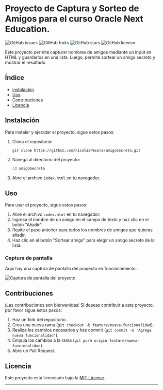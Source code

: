 # Proyecto de Captura y Sorteo de Amigos para el curso Oracle Next Education.

![GitHub issues](https://img.shields.io/github/issues/nicolasPecora/amigoSecreto)
![GitHub forks](https://img.shields.io/github/forks/nicolasPecora/amigoSecreto)
![GitHub stars](https://img.shields.io/github/stars/nicolasPecora/amigoSecreto)
![GitHub license](https://img.shields.io/github/license/nicolasPecora/amigoSecreto)

Este proyecto permite capturar nombres de amigos mediante un input en HTML y guardarlos en una lista. Luego, permite sortear un amigo secreto y mostrar el resultado.

## Índice

- [Instalación](#instalación)
- [Uso](#uso)
- [Contribuciones](#contribuciones)
- [Licencia](#licencia)

## Instalación

Para instalar y ejecutar el proyecto, sigue estos pasos:

1. Clona el repositorio:

    ```bash
    git clone https://github.com/nicolasPecora/amigoSecreto.git
    ```

2. Navega al directorio del proyecto:

    ```bash
    cd amigoSecreto
    ```

3. Abre el archivo `index.html` en tu navegador.

## Uso

Para usar el proyecto, sigue estos pasos:

1. Abre el archivo `index.html` en tu navegador.
2. Ingresa el nombre de un amigo en el campo de texto y haz clic en el botón "Añadir".
3. Repite el paso anterior para todos los nombres de amigos que quieras añadir.
4. Haz clic en el botón "Sortear amigo" para elegir un amigo secreto de la lista.

### Captura de pantalla

Aquí hay una captura de pantalla del proyecto en funcionamiento:

![Captura de pantalla del proyecto](ruta/a/la/captura.png)

## Contribuciones

¡Las contribuciones son bienvenidas! Si deseas contribuir a este proyecto, por favor sigue estos pasos:

1. Haz un fork del repositorio.
2. Crea una nueva rama (`git checkout -b feature/nueva-funcionalidad`).
3. Realiza los cambios necesarios y haz commit (`git commit -m 'Agrega nueva funcionalidad'`).
4. Empuja los cambios a la rama (`git push origin feature/nueva-funcionalidad`).
5. Abre un Pull Request.

## Licencia

Este proyecto está licenciado bajo la [MIT License](LICENSE).

---
